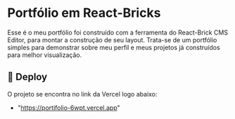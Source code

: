 # Portfólio em React-Bricks

Esse é o meu portfólio foi construído com a ferramenta do React-Brick CMS Editor, para montar a construção de seu layout. Trata-se de um portfólio simples para demonstrar sobre meu perfil e meus projetos já construídos para melhor visualização.

## 🚀 Deploy 

O projeto se encontra no link da Vercel logo abaixo:
- "https://portifolio-6wpt.vercel.app"
